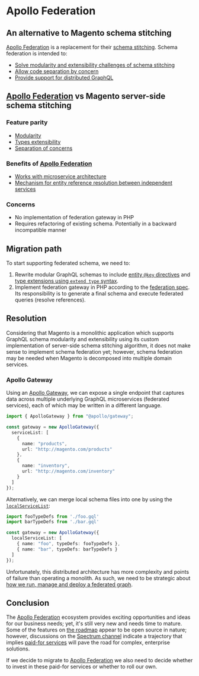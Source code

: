 # Apollo Federation

## An alternative to Magento schema stitching

[Apollo Federation][] is a replacement for their [schema stitching](https://www.apollographql.com/docs/graphql-tools/schema-stitching/). Schema federation is intended to:

- [Solve modularity and extensibility challenges of schema stitching](https://www.apollographql.com/docs/apollo-server/federation/migrating-from-stitching/)
- [Allow code separation by concern](https://www.apollographql.com/docs/apollo-server/federation/concerns/)
- [Provide support for distributed GraphQL](https://principledgraphql.com/integrity#2-federated-implementation)

## [Apollo Federation][] vs Magento server-side schema stitching

### Feature parity

- [Modularity](https://principledgraphql.com/integrity#2-federated-implementation)
- [Types extensibility](https://www.apollographql.com/docs/apollo-server/federation/core-concepts/#extending-external-types)
- [Separation of concerns](https://www.apollographql.com/docs/apollo-server/federation/concerns/)

### Benefits of [Apollo Federation][]

- [Works with microservice architecture](https://principledgraphql.com/integrity#2-federated-implementation)
- [Mechanism for entity reference resolution between independent services](https://www.apollographql.com/docs/apollo-server/federation/core-concepts/#entities-and-keys)

### Concerns

- No implementation of federation gateway in PHP
- Requires refactoring of existing schema. Potentially in a backward incompatible manner

## Migration path

To start supporting federated schema, we need to:

1. Rewrite modular GraphQL schemas to include [entity `@key` directives](https://www.apollographql.com/docs/apollo-server/federation/core-concepts/#entities-and-keys) and [type extensions using `extend type` syntax](https://www.apollographql.com/docs/apollo-server/federation/core-concepts/#referencing-external-types).
1. Implement federation gateway in PHP according to the [federation spec](https://www.apollographql.com/docs/apollo-server/federation/federation-spec/). Its responsibility is to generate a final schema and execute federated queries (resolve references).

## Resolution

Considering that Magento is a monolithic application which supports GraphQL schema modularity and extensibility using its custom implementation of server-side schema stitching algorithm, it does not make sense to implement schema federation yet; however, schema federation may be needed when Magento is decomposed into multiple domain services.

### Apollo Gateway

Using an [Apollo Gateway](https://www.apollographql.com/docs/apollo-server/api/apollo-gateway/), we can expose a single endpoint that captures data across multiple underlying GraphQL microservices (federated services), each of which may be written in a different language.

```ts
import { ApolloGateway } from "@apollo/gateway";

const gateway = new ApolloGateway({
  serviceList: [
    {
      name: "products",
      url: "http://magento.com/products"
    },
    {
      name: "inventory",
      url: "http://magento.com/inventory"
    }
  ]
});
```

Alternatively, we can merge local schema files into one by using the [`localServiceList`](https://spectrum.chat/apollo/apollo-federation/is-the-localservicelist-option-intentionally-undocumented~2ea5d8b5-1d75-4485-9445-9371df804a58):

```ts
import fooTypeDefs from './foo.gql'
import barTypeDefs from './bar.gql'

const gateway = new ApolloGateway({
  localServiceList: [
    { name: "foo", typeDefs: fooTypeDefs },
    { name: "bar", typeDefs: barTypeDefs }
  ]
});
```

Unfortunately, this distributed architecture has more complexity and points of failure than operating a monolith. As such, we need to be strategic about [how we run, manage and deploy a federated graph](https://www.apollographql.com/docs/platform/federation/).

## Conclusion

The [Apollo Federation][] ecosystem provides exciting opportunities and ideas for our business needs; yet, it's still very new and needs time to mature. Some of the features on [the roadmap](https://github.com/apollographql/apollo-server/blob/master/ROADMAP.md) appear to be open source in nature; however, discussions on the [Spectrum channel](https://spectrum.chat/apollo/apollo-federation?tab=posts) indicate a trajectory that implies [paid-for services](https://spectrum.chat/apollo/apollo-federation/federated-schemas-changes-require-gateway-redeploy~4a839c03-4549-43df-975d-a6732c255707) will pave the road for complex, enterprise solutions. 

If we decide to migrate to [Apollo Federation][] we also need to decide whether to invest in these paid-for services or whether to roll our own.

[Apollo Federation]: https://www.apollographql.com/docs/apollo-server/federation/introduction/
